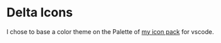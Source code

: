 <p align="center">
	<div style="text-align: center; margin: 120px 0">
	<img src="https://github.com/Delta-Icons/android/raw/master/delta-logo.png" alt="">
</div>
</p>

# Delta Icons
I chose to base a color theme on the Palette of [my icon pack](https://play.google.com/store/apps/details?id=website.leifs.delta&hl=de) for vscode. 
